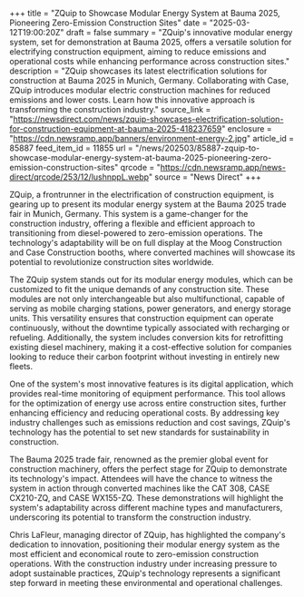 +++
title = "ZQuip to Showcase Modular Energy System at Bauma 2025, Pioneering Zero-Emission Construction Sites"
date = "2025-03-12T19:00:20Z"
draft = false
summary = "ZQuip's innovative modular energy system, set for demonstration at Bauma 2025, offers a versatile solution for electrifying construction equipment, aiming to reduce emissions and operational costs while enhancing performance across construction sites."
description = "ZQuip showcases its latest electrification solutions for construction at Bauma 2025 in Munich, Germany. Collaborating with Case, ZQuip introduces modular electric construction machines for reduced emissions and lower costs. Learn how this innovative approach is transforming the construction industry."
source_link = "https://newsdirect.com/news/zquip-showcases-electrification-solution-for-construction-equipment-at-bauma-2025-418237659"
enclosure = "https://cdn.newsramp.app/banners/environment-energy-2.jpg"
article_id = 85887
feed_item_id = 11855
url = "/news/202503/85887-zquip-to-showcase-modular-energy-system-at-bauma-2025-pioneering-zero-emission-construction-sites"
qrcode = "https://cdn.newsramp.app/news-direct/qrcode/253/12/lushnppL.webp"
source = "News Direct"
+++

<p>ZQuip, a frontrunner in the electrification of construction equipment, is gearing up to present its modular energy system at the Bauma 2025 trade fair in Munich, Germany. This system is a game-changer for the construction industry, offering a flexible and efficient approach to transitioning from diesel-powered to zero-emission operations. The technology's adaptability will be on full display at the Moog Construction and Case Construction booths, where converted machines will showcase its potential to revolutionize construction sites worldwide.</p><p>The ZQuip system stands out for its modular energy modules, which can be customized to fit the unique demands of any construction site. These modules are not only interchangeable but also multifunctional, capable of serving as mobile charging stations, power generators, and energy storage units. This versatility ensures that construction equipment can operate continuously, without the downtime typically associated with recharging or refueling. Additionally, the system includes conversion kits for retrofitting existing diesel machinery, making it a cost-effective solution for companies looking to reduce their carbon footprint without investing in entirely new fleets.</p><p>One of the system's most innovative features is its digital application, which provides real-time monitoring of equipment performance. This tool allows for the optimization of energy use across entire construction sites, further enhancing efficiency and reducing operational costs. By addressing key industry challenges such as emissions reduction and cost savings, ZQuip's technology has the potential to set new standards for sustainability in construction.</p><p>The Bauma 2025 trade fair, renowned as the premier global event for construction machinery, offers the perfect stage for ZQuip to demonstrate its technology's impact. Attendees will have the chance to witness the system in action through converted machines like the CAT 308, CASE CX210-ZQ, and CASE WX155-ZQ. These demonstrations will highlight the system's adaptability across different machine types and manufacturers, underscoring its potential to transform the construction industry.</p><p>Chris LaFleur, managing director of ZQuip, has highlighted the company's dedication to innovation, positioning their modular energy system as the most efficient and economical route to zero-emission construction operations. With the construction industry under increasing pressure to adopt sustainable practices, ZQuip's technology represents a significant step forward in meeting these environmental and operational challenges.</p>